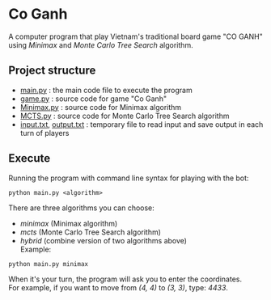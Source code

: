 # Co Ganh
A computer program that play Vietnam's traditional board game "CO GANH" using *Minimax* and *Monte Carlo Tree Search* algorithm.

## Project structure
* [main.py](./main.py) 		                              : the main code file to execute the program
* [game.py](./game.py) 		                              : source code for game "Co Ganh"
* [Minimax.py](./Mimimax.py) 		                        : source code for Minimax algorithm
* [MCTS.py](./MCTS.py) 		                              : source code for Monte Carlo Tree Search algorithm
* [input.txt](./input.txt), [output.txt](./output.txt)  : temporary file to read input and save output in each turn of players

## Execute
Running the program with command line syntax for playing with the bot:
```
python main.py <algorithm>
```
There are three algorithms you can choose:
* *minimax* (Minimax algorithm)
* *mcts* (Monte Carlo Tree Search algorithm)
* *hybrid* (combine version of two algorithms above)<br /> 
Example: 
```
python main.py minimax
```
When it's your turn, the program will ask you to enter the coordinates.<br /> 
For example, if you want to move from *(4, 4)* to *(3, 3)*, type: *4433*.
